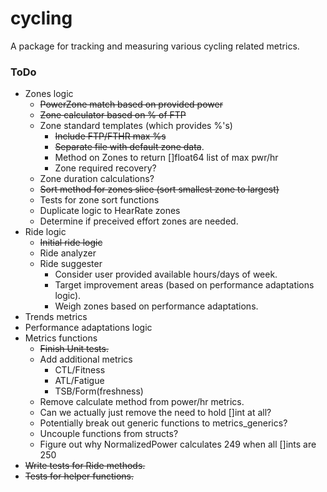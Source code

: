 # cycling
A package for tracking and measuring various cycling related metrics.

### ToDo
- Zones logic
    - ~~PowerZone match based on provided power~~
    - ~~Zone calculator based on % of FTP~~
    - Zone standard templates (which provides %'s)
        - ~~Include FTP/FTHR max %s~~
        - ~~Separate file with default zone data~~.
        - Method on Zones to return []float64 list of max pwr/hr
        - Zone required recovery?
    - Zone duration calculations?
    - ~~Sort method for zones slice (sort smallest zone to largest)~~
    - Tests for zone sort functions
    - Duplicate logic to HearRate zones
    - Determine if preceived effort zones are needed.
- Ride logic
    - ~~Initial ride logic~~
    - Ride analyzer
    - Ride suggester
        - Consider user provided available hours/days of week.
        - Target improvement areas (based on performance adaptations logic).
        - Weigh zones based on performance adaptations.
- Trends metrics
- Performance adaptations logic
- Metrics functions
    - ~~Finish Unit tests.~~
    - Add additional metrics
        - CTL/Fitness
        - ATL/Fatigue
        - TSB/Form(freshness)
    - Remove calculate method from power/hr metrics.
    - Can we actually just remove the need to hold []int at all?
    - Potentially break out generic functions to metrics_generics?
    - Uncouple functions from structs?
    - Figure out why NormalizedPower calculates 249 when all []ints are 250
- ~~Write tests for Ride methods.~~
- ~~Tests for helper functions.~~
